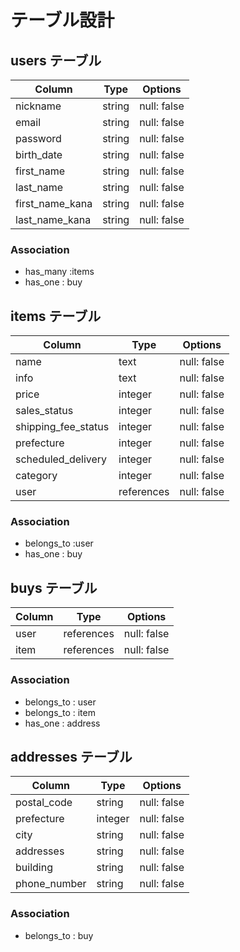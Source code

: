 # テーブル設計

## users テーブル

| Column         | Type   | Options     |
| -------------- | ------ | ----------- |
| nickname       | string | null: false |
| email          | string | null: false |
| password       | string | null: false |
| birth_date     | string | null: false |
| first_name     | string | null: false |
| last_name      | string | null: false |
| first_name_kana| string | null: false |
| last_name_kana | string | null: false |

### Association

- has_many :items
- has_one : buy

## items テーブル

| Column              | Type       | Options     |
| ------------------- | ---------- | ----------- |
| name                | text       | null: false |
| info                | text       | null: false |
| price               | integer    | null: false |
| sales_status        | integer    | null: false |
| shipping_fee_status | integer    | null: false |
| prefecture          | integer    | null: false |
| scheduled_delivery  | integer    | null: false |
| category            | integer    | null: false |
| user                | references | null: false                    |


### Association

- belongs_to :user
- has_one : buy

## buys テーブル

| Column | Type       | Options                        |
| ------ | ---------- | ------------------------------ |
| user   | references | null: false                    |
| item   | references | null: false                    |

### Association

- belongs_to : user
- belongs_to : item
- has_one : address

## addresses テーブル

| Column       | Type       | Options     |
| ------------ | ---------- | ----------- |
| postal_code  | string     | null: false |
| prefecture   | integer    | null: false |
| city         | string     | null: false |
| addresses    | string     | null: false |
| building     | string     | null: false |
| phone_number | string     | null: false |

### Association

- belongs_to : buy
